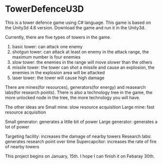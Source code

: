 # TowerDefenceU3D
This is a tower defence game using C# language.
This game is based on the Unity3d 4.6 version.
Download the game and run it in the Unity3d.

Currently, there are five types of towers in the game.
1. basic tower: can attack one enemy
2. shotgun tower: can attack at least on enemy in the attack range, the maximum number is four enemies
3. slow tower: the enemies in the range will move slower than the others
4. missile tower: the tower can shot a missile and cause an explosion, the enemies in the explosion area will be attacked
5. laser tower: the tower will cause high damage

There are mines(for resources), generators(for energy) and reasearch labs(for research points).
There is also a technology tree in the game, the more unlocked node in the tree, the more technology you will have.

The other ideas are
Small mine: slow resource acquisition
Large mine: fast resource acquisition

Small generator: generates a little bit of power
Large generator: generates a lot of power

Targeting facility: increases the damage of nearby towers
Research labs: generates research point over time
Supercapcitor: increases the rate of fire of nearby towers

This project begins on January, 15th.
I hope I can finish it on Febaray 30th.

